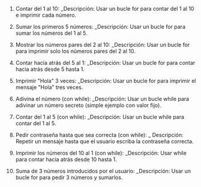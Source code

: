 1. Contar del 1 al 10:
    _Descripción: Usar un bucle for para contar del 1 al 10 e imprimir cada número.

2. Sumar los primeros 5 números:
    _Descripción: Usar un bucle for para sumar los números del 1 al 5.

3. Mostrar los números pares del 2 al 10:
    _Descripción: Usar un bucle for para imprimir solo los números pares del 2 al 		10.

4. Contar hacia atrás del 5 al 1:
    _Descripción: Usar un bucle for para contar hacia atrás desde 5 hasta 1.

5. Imprimir "Hola" 3 veces:
    _Descripción: Usar un bucle for para imprimir el mensaje "Hola" tres veces.

6. Adivina el número (con while):
    _Descripción: Usar un bucle while para adivinar un número secreto (simple 		ejemplo con valor fijo).

7. Contar del 1 al 5 (con while):
    _Descripción: Usar un bucle while para contar del 1 al 5.

8. Pedir contraseña hasta que sea correcta (con while):
    _ Descripción: Repetir un mensaje hasta que el usuario escriba la contraseña 		correcta.

9. Imprimir los números del 10 al 1 (con while):
    _Descripción: Usar while para contar hacia atrás desde 10 hasta 1.

10. Suma de 3 números introducidos por el usuario:
    _Descripción: Usar un bucle for para pedir 3 números y sumarlos.